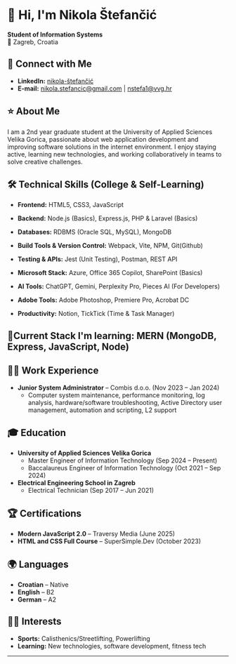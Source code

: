 
# 👋 Hi, I'm Nikola Štefančić

**Student of Information Systems**  
📍 Zagreb, Croatia

## 🔗 Connect with Me
- **LinkedIn:** [nikola-štefančić](https://www.linkedin.com/in/nikola-%C5%A1tefan%C4%8Di%C4%87-801455331/)
- **E-mail:** nikola.stefancic@gmail.com | nstefa1@vvg.hr


## ⭐ About Me

I am a 2nd year graduate student at the University of Applied Sciences Velika Gorica, passionate about web application development and improving software solutions in the internet environment. I enjoy staying active, learning new technologies, and working collaboratively in teams to solve creative challenges.

## 🛠️ Technical Skills (College & Self-Learning)

- **Frontend:** HTML5, CSS3, JavaScript
  
- **Backend:** Node.js (Basics), Express.js, PHP & Laravel (Basics)
  
- **Databases:** RDBMS (Oracle SQL, MySQL), MongoDB
  
- **Build Tools & Version Control:** Webpack, Vite, NPM, Git(Github)

- **Testing & APIs:** Jest (Unit Testing), Postman, REST API

- **Microsoft Stack:** Azure, Office 365 Copilot, SharePoint (Basics)
  
- **AI Tools:** ChatGPT, Gemini, Perplexity Pro, Pieces AI (For Developers)
  
- **Adobe Tools:** Adobe Photoshop, Premiere Pro, Acrobat DC
  
- **Productivity:** Notion, TickTick (Time & Task Manager)

## 🚀Current Stack I'm learning: MERN (MongoDB, Express, JavaScript, Node)


## 🧑‍💻 Work Experience

- **Junior System Administrator** – Combis d.o.o. (Nov 2023 – Jan 2024)
  - Computer system maintenance, performance monitoring, log analysis, hardware/software troubleshooting, Active Directory user management, automation and scripting, L2 support


## 🎓 Education

- **University of Applied Sciences Velika Gorica**  
  - Master Engineer of Information Technology (Sep 2024 – Present)
  - Baccalaureus Engineer of Information Technology (Oct 2021 – Sep 2024)
- **Electrical Engineering School in Zagreb**  
  - Electrical Technician (Sep 2017 – Jun 2021)
 
## 🏆 Certifications

- **Modern JavaScript 2.0** – Traversy Media (June 2025)
- **HTML and CSS Full Course** – SuperSimple.Dev (October 2023)

## 🌍 Languages

- **Croatian** – Native
- **English** – B2
- **German** – A2

## 🏋️‍♂️ Interests

- **Sports:** Calisthenics/Streetlifting, Powerlifting
- **Learning:** New technologies, software development, fitness tech

---
